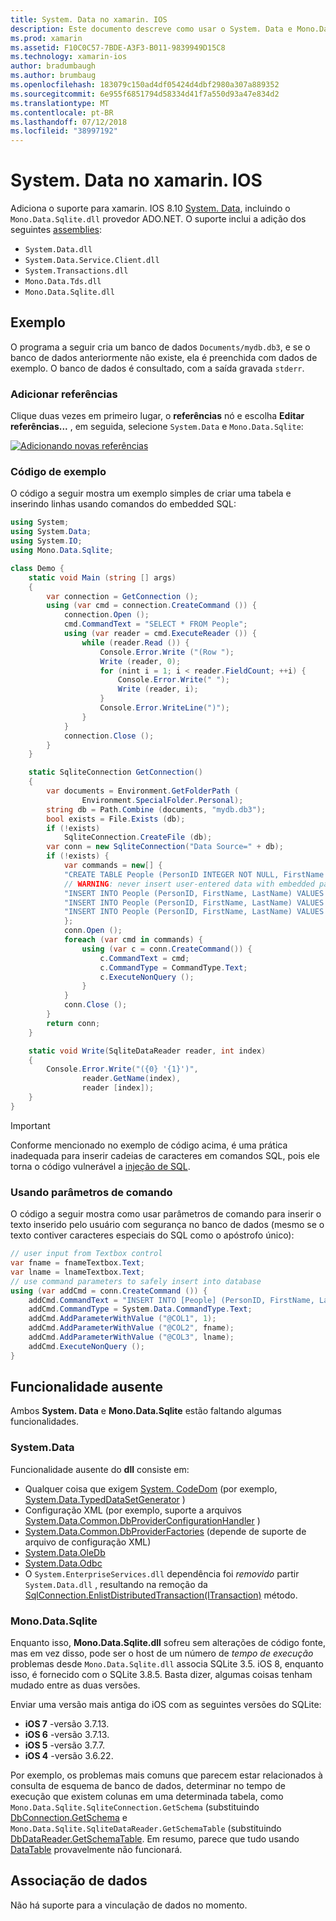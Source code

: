```yaml
---
title: System. Data no xamarin. IOS
description: Este documento descreve como usar o System. Data e Mono.Data.Sqlite.dll para acessar dados do SQLite em um aplicativo xamarin. IOS.
ms.prod: xamarin
ms.assetid: F10C0C57-7BDE-A3F3-B011-9839949D15C8
ms.technology: xamarin-ios
author: bradumbaugh
ms.author: brumbaug
ms.openlocfilehash: 183079c150ad4df05424d4dbf2980a307a889352
ms.sourcegitcommit: 6e955f6851794d58334d41f7a550d93a47e834d2
ms.translationtype: MT
ms.contentlocale: pt-BR
ms.lasthandoff: 07/12/2018
ms.locfileid: "38997192"
---
```

# <a name="systemdata-in-xamarinios"></a>System. Data no xamarin. IOS

Adiciona o suporte para xamarin. IOS 8.10 [System. Data](xref:System.Data), incluindo o `Mono.Data.Sqlite.dll` provedor ADO.NET. O suporte inclui a adição dos seguintes [assemblies](~/cross-platform/internals/available-assemblies.md):

-  `System.Data.dll`
-  `System.Data.Service.Client.dll`
-  `System.Transactions.dll`
-  `Mono.Data.Tds.dll`
-  `Mono.Data.Sqlite.dll`

<a name="Example" />

## <a name="example"></a>Exemplo

O programa a seguir cria um banco de dados `Documents/mydb.db3`, e se o banco de dados anteriormente não existe, ela é preenchida com dados de exemplo. O banco de dados é consultado, com a saída gravada `stderr`.

### <a name="add-references"></a>Adicionar referências

Clique duas vezes em primeiro lugar, o **referências** nó e escolha **Editar referências...**  , em seguida, selecione `System.Data` e `Mono.Data.Sqlite`:

[![](system.data-images/edit-references-sml.png "Adicionando novas referências")](system.data-images/edit-references.png#lightbox)

### <a name="sample-code"></a>Código de exemplo

O código a seguir mostra um exemplo simples de criar uma tabela e inserindo linhas usando comandos do embedded SQL:

```csharp
using System;
using System.Data;
using System.IO;
using Mono.Data.Sqlite;

class Demo {
    static void Main (string [] args)
    {
        var connection = GetConnection ();
        using (var cmd = connection.CreateCommand ()) {
            connection.Open ();
            cmd.CommandText = "SELECT * FROM People";
            using (var reader = cmd.ExecuteReader ()) {
                while (reader.Read ()) {
                    Console.Error.Write ("(Row ");
                    Write (reader, 0);
                    for (nint i = 1; i < reader.FieldCount; ++i) {
                        Console.Error.Write(" ");
                        Write (reader, i);
                    }
                    Console.Error.WriteLine(")");
                }
            }
            connection.Close ();
        }
    }

    static SqliteConnection GetConnection()
    {
        var documents = Environment.GetFolderPath (
                Environment.SpecialFolder.Personal);
        string db = Path.Combine (documents, "mydb.db3");
        bool exists = File.Exists (db);
        if (!exists)
            SqliteConnection.CreateFile (db);
        var conn = new SqliteConnection("Data Source=" + db);
        if (!exists) {
            var commands = new[] {
            "CREATE TABLE People (PersonID INTEGER NOT NULL, FirstName ntext, LastName ntext)",
            // WARNING: never insert user-entered data with embedded parameter values
            "INSERT INTO People (PersonID, FirstName, LastName) VALUES (1, 'First', 'Last')",
            "INSERT INTO People (PersonID, FirstName, LastName) VALUES (2, 'Dewey', 'Cheatem')",
            "INSERT INTO People (PersonID, FirstName, LastName) VALUES (3, 'And', 'How')",
            };
            conn.Open ();
            foreach (var cmd in commands) {
                using (var c = conn.CreateCommand()) {
                    c.CommandText = cmd;
                    c.CommandType = CommandType.Text;
                    c.ExecuteNonQuery ();
                }
            }
            conn.Close ();
        }
        return conn;
    }

    static void Write(SqliteDataReader reader, int index)
    {
        Console.Error.Write("({0} '{1}')",
                reader.GetName(index),
                reader [index]);
    }
}
```

> [!IMPORTANT]
> Conforme mencionado no exemplo de código acima, é uma prática inadequada para inserir cadeias de caracteres em comandos SQL, pois ele torna o código vulnerável a [injeção de SQL](http://en.wikipedia.org/wiki/SQL_injection).


### <a name="using-command-parameters"></a>Usando parâmetros de comando

O código a seguir mostra como usar parâmetros de comando para inserir o texto inserido pelo usuário com segurança no banco de dados (mesmo se o texto contiver caracteres especiais do SQL como o apóstrofo único):

```csharp
// user input from Textbox control
var fname = fnameTextbox.Text;
var lname = lnameTextbox.Text;
// use command parameters to safely insert into database
using (var addCmd = conn.CreateCommand ()) {
    addCmd.CommandText = "INSERT INTO [People] (PersonID, FirstName, LastName) VALUES (@COL1, @COL2, @COL3)";
    addCmd.CommandType = System.Data.CommandType.Text;
    addCmd.AddParameterWithValue ("@COL1", 1);
    addCmd.AddParameterWithValue ("@COL2", fname);
    addCmd.AddParameterWithValue ("@COL3", lname);
    addCmd.ExecuteNonQuery ();
}
```

<a name="Missing_Functionality" />

## <a name="missing-functionality"></a>Funcionalidade ausente

Ambos **System. Data** e **Mono.Data.Sqlite** estão faltando algumas funcionalidades.

<a name="System.Data" />

### <a name="systemdata"></a>System.Data

Funcionalidade ausente do **dll** consiste em:

-  Qualquer coisa que exigem [System. CodeDom](xref:System.CodeDom) (por exemplo,  [System.Data.TypedDataSetGenerator](xref:System.Data.TypedDataSetGenerator) )
-  Configuração XML (por exemplo, suporte a arquivos  [System.Data.Common.DbProviderConfigurationHandler](xref:System.Data.Common.DbProviderConfigurationHandler) )
-   [System.Data.Common.DbProviderFactories](xref:System.Data.Common.DbProviderFactories) (depende de suporte de arquivo de configuração XML)
-   [System.Data.OleDb](xref:System.Data.OleDb)
-   [System.Data.Odbc](xref:System.Data.Odbc)
-  O `System.EnterpriseServices.dll` dependência foi *removido* partir `System.Data.dll` , resultando na remoção da [SqlConnection.EnlistDistributedTransaction(ITransaction)](xref:System.Data.SqlClient.SqlConnection.EnlistDistributedTransaction*) método.


<a name="Mono.Data.Sqlite" />

### <a name="monodatasqlite"></a>Mono.Data.Sqlite

Enquanto isso, **Mono.Data.Sqlite.dll** sofreu sem alterações de código fonte, mas em vez disso, pode ser o host de um número de *tempo de execução* problemas desde `Mono.Data.Sqlite.dll` associa SQLite 3.5. iOS 8, enquanto isso, é fornecido com o SQLite 3.8.5. Basta dizer, algumas coisas tenham mudado entre as duas versões.

Enviar uma versão mais antiga do iOS com as seguintes versões do SQLite:

- **iOS 7** -versão 3.7.13.
- **iOS 6** -versão 3.7.13.
- **iOS 5** -versão 3.7.7.
- **iOS 4** -versão 3.6.22.

Por exemplo, os problemas mais comuns que parecem estar relacionados à consulta de esquema de banco de dados, determinar no tempo de execução que existem colunas em uma determinada tabela, como `Mono.Data.Sqlite.SqliteConnection.GetSchema` (substituindo [DbConnection.GetSchema](xref:System.Data.Common.DbConnection.GetSchema) e `Mono.Data.Sqlite.SqliteDataReader.GetSchemaTable` (substituindo [DbDataReader.GetSchemaTable](xref:System.Data.Common.DbDataReader.GetSchemaTable). Em resumo, parece que tudo usando [DataTable](xref:System.Data.DataTable) provavelmente não funcionará.

<a name="Data_Binding" />

## <a name="data-binding"></a>Associação de dados

Não há suporte para a vinculação de dados no momento.

